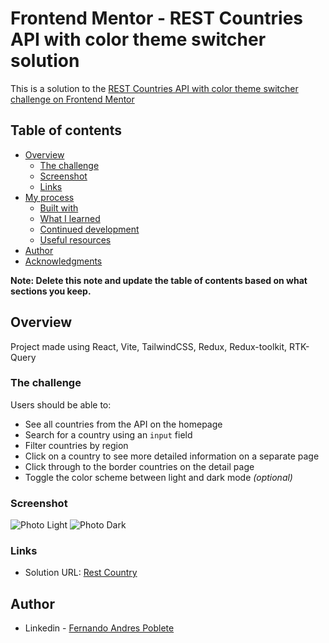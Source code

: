 # Frontend Mentor - REST Countries API with color theme switcher solution

This is a solution to the [REST Countries API with color theme switcher challenge on Frontend Mentor](https://www.frontendmentor.io/challenges/rest-countries-api-with-color-theme-switcher-5cacc469fec04111f7b848ca)

## Table of contents

- [Overview](#overview)
  - [The challenge](#the-challenge)
  - [Screenshot](#screenshot)
  - [Links](#links)
- [My process](#my-process)
  - [Built with](#built-with)
  - [What I learned](#what-i-learned)
  - [Continued development](#continued-development)
  - [Useful resources](#useful-resources)
- [Author](#author)
- [Acknowledgments](#acknowledgments)

**Note: Delete this note and update the table of contents based on what sections you keep.**

## Overview

Project made using React, Vite, TailwindCSS, Redux, Redux-toolkit, RTK-Query

### The challenge

Users should be able to:

- See all countries from the API on the homepage
- Search for a country using an `input` field
- Filter countries by region
- Click on a country to see more detailed information on a separate page
- Click through to the border countries on the detail page
- Toggle the color scheme between light and dark mode _(optional)_

### Screenshot

![Photo Light](https://res.cloudinary.com/dxirtcrxd/image/upload/v1678801481/restCountry/Screenshot_2023-03-14_at_10.34.06_zoxdu9.png)
![Photo Dark](https://res.cloudinary.com/dxirtcrxd/image/upload/v1678801481/restCountry/Screenshot_2023-03-14_at_10.34.15_ukggxf.png)

### Links

- Solution URL: [Rest Country](https://restcountries-andrespbt.netlify.app/)

## Author

- Linkedin - [Fernando Andres Poblete](https://www.linkedin.com/in/andres-poblete-dev/)
